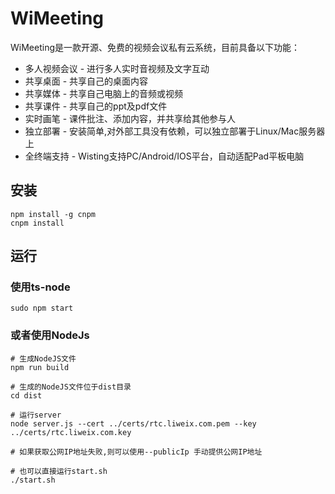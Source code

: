# WiMeeting
WiMeeting是一款开源、免费的视频会议私有云系统，目前具备以下功能：
* 多人视频会议 - 进行多人实时音视频及文字互动
* 共享桌面 - 共享自己的桌面内容
* 共享媒体 - 共享自己电脑上的音频或视频
* 共享课件 - 共享自己的ppt及pdf文件
* 实时画笔 - 课件批注、添加内容，并共享给其他参与人
* 独立部署 - 安装简单,对外部工具没有依赖，可以独立部署于Linux/Mac服务器上
* 全终端支持 - Wisting支持PC/Android/IOS平台，自动适配Pad平板电脑

## 安装
```
npm install -g cnpm
cnpm install
```

## 运行
### 使用ts-node
```
sudo npm start
```

### 或者使用NodeJs
```
# 生成NodeJS文件
npm run build

# 生成的NodeJS文件位于dist目录
cd dist

# 运行server
node server.js --cert ../certs/rtc.liweix.com.pem --key ../certs/rtc.liweix.com.key

# 如果获取公网IP地址失败,则可以使用--publicIp 手动提供公网IP地址

# 也可以直接运行start.sh
./start.sh

```
